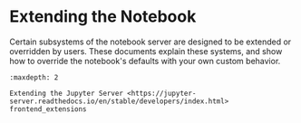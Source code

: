 # Extending the Notebook

Certain subsystems of the notebook server are designed to be extended or
overridden by users. These documents explain these systems, and show how to
override the notebook's defaults with your own custom behavior.

```{toctree}
:maxdepth: 2

Extending the Jupyter Server <https://jupyter-server.readthedocs.io/en/stable/developers/index.html>
frontend_extensions
```
